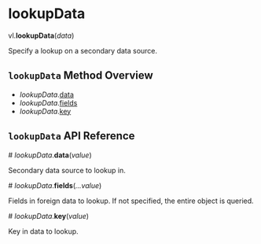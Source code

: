 # lookupData

vl.<b>lookupData</b>(<em>data</em>)

Specify a lookup on a secondary data source.

## <code>lookupData</code> Method Overview

* <em>lookupData</em>.<a href="#data">data</a>
* <em>lookupData</em>.<a href="#fields">fields</a>
* <em>lookupData</em>.<a href="#key">key</a>

## <code>lookupData</code> API Reference

<a name="data">#</a>
<em>lookupData</em>.<b>data</b>(<em>value</em>)

Secondary data source to lookup in.

<a name="fields">#</a>
<em>lookupData</em>.<b>fields</b>(<em>...value</em>)

Fields in foreign data to lookup.
If not specified, the entire object is queried.

<a name="key">#</a>
<em>lookupData</em>.<b>key</b>(<em>value</em>)

Key in data to lookup.

